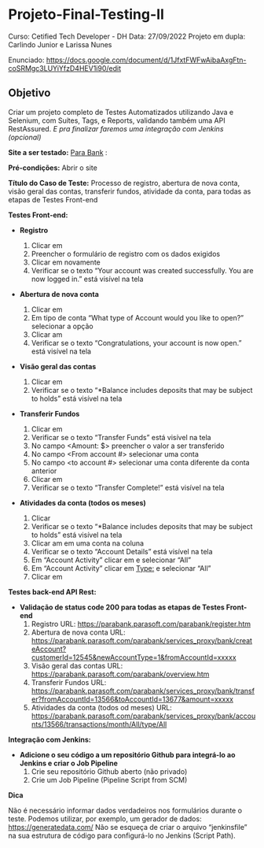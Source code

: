 # Projeto-Final-Testing-II
Curso: Cetified Tech Developer - DH
Data: 27/09/2022
Projeto em dupla: Carlindo Junior e Larissa Nunes

Enunciado: https://docs.google.com/document/d/1JfxtFWFwAibaAxgFtn-coSRMgc3LUYiYfzD4HEV1i90/edit

## **Objetivo**
Criar um projeto completo de Testes Automatizados utilizando Java e Selenium, com Suítes, Tags, e Reports, validando também uma API RestAssured. *E pra finalizar faremos uma integração com Jenkins (opcional)*

**Site a ser testado:** [Para Bank](https://parabank.parasoft.com/parabank/index.htm) : 

**Pré-condições:** Abrir o site

**Título do Caso de Teste:** Processo de registro, abertura de nova conta, visão geral das contas, transferir fundos, atividade da conta, para todas as etapas de Testes Front-end

**Testes Front-end:**

 * **Registro**
    1. Clicar em <Register>
    2. Preencher o formulário de registro com os dados exigidos
    3. Clicar em <Register> novamente 
    4. Verificar se o texto “Your account was created successfully. You are now logged in.” está visível na tela

* **Abertura de nova conta**
    1. Clicar em <Open New Account>
    2. Em tipo de conta “What type of Account would you like to open?” selecionar a opção <SAVINGS>
    3. Clicar am <Open New Account> 
    4. Verificar se o texto “Congratulations, your account is now open.” está visível na tela
    
 
 * **Visão geral das contas**
    1. Clicar em <Accounts Overview>
    2. Verificar se o texto “*Balance includes deposits that may be subject to holds” está visível na tela

* **Transferir Fundos**
    1. Clicar em <Transfer Funds>
    2. Verificar se o texto “Transfer Funds” está visível na tela
    3. No campo <Amount: $> preencher o valor a ser transferido
    4. No campo <From account #> selecionar uma conta
    5. No campo <to account #> selecionar uma conta diferente da conta anterior
    6. Clicar em <Transfer>
    7. Verificar se o texto “Transfer Complete!” está visível na tela

* **Atividades da conta (todos os meses)**
    1. Clicar <Accounts Overview>
    2. Verificar se o texto “*Balance includes deposits that may be subject to holds” está visível na tela
    3. Clicar am em uma conta na coluna <Account> 
    4. Verificar se o texto “Account Details” está visível na tela
    5. Em “Account Activity” clicar em <Activity Period:> e selecionar “All”
    6. Em “Account Activity” clicar em <Type:> e selecionar “All”
    7. Clicar em <Go>

**Testes back-end API Rest:**
* **Validação de status code 200 para todas as etapas de Testes Front-end**
    1. Registro URL: https://parabank.parasoft.com/parabank/register.htm
    2. Abertura de nova conta URL: https://parabank.parasoft.com/parabank/services_proxy/bank/createAccount?customerId=12545&newAccountType=1&fromAccountId=xxxxx
    3. Visão geral das contas URL: https://parabank.parasoft.com/parabank/overview.htm
    4. Transferir Fundos URL: https://parabank.parasoft.com/parabank/services_proxy/bank/transfer?fromAccountId=13566&toAccountId=13677&amount=xxxxx
    5. Atividades da conta (todos od meses) URL: https://parabank.parasoft.com/parabank/services_proxy/bank/accounts/13566/transactions/month/All/type/All

**Integração com Jenkins:**
* **Adicione o seu código a um repositório Github para integrá-lo ao Jenkins e criar o Job Pipeline**
    1. Crie seu repositório Github aberto (não privado)
    2. Crie um Job Pipeline (Pipeline Script from SCM)


**Dica**

Não é necessário informar dados verdadeiros nos formulários durante o teste.
Podemos utilizar, por exemplo,  um gerador de dados: https://generatedata.com/
Não se esqueça de criar o arquivo “jenkinsfile” na sua estrutura de código para configurá-lo no Jenkins (Script Path).


